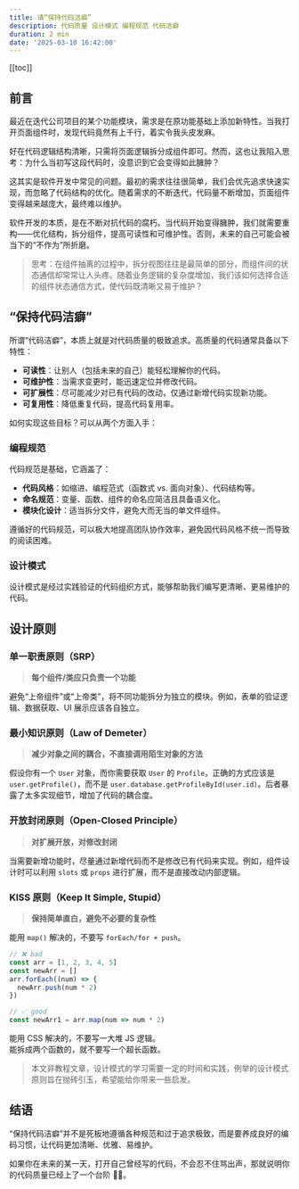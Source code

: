 ```yaml
---
title: 请“保持代码洁癖”
description: 代码质量 设计模式 编程规范 代码洁癖
duration: 2 min
date: '2025-03-10 16:42:00'
---
```


[[toc]]

## 前言

最近在迭代公司项目的某个功能模块，需求是在原功能基础上添加新特性。当我打开页面组件时，发现代码竟然有上千行，着实令我头皮发麻。

好在代码逻辑结构清晰，只需将页面逻辑拆分成组件即可。然而，这也让我陷入思考：为什么当初写这段代码时，没意识到它会变得如此臃肿？

这其实是软件开发中常见的问题。最初的需求往往很简单，我们会优先追求快速实现，而忽略了代码结构的优化。随着需求的不断迭代，代码量不断增加，页面组件变得越来越庞大，最终难以维护。

软件开发的本质，是在不断对抗代码的腐朽。当代码开始变得臃肿，我们就需要重构——优化结构，拆分组件，提高可读性和可维护性。否则，未来的自己可能会被当下的“不作为”所折磨。

> 思考：在组件抽离的过程中，拆分视图往往是最简单的部分，而组件间的状态通信却常常让人头疼。随着业务逻辑的复杂度增加，我们该如何选择合适的组件状态通信方式，使代码既清晰又易于维护？

## “保持代码洁癖”

所谓“代码洁癖”，本质上就是对代码质量的极致追求。高质量的代码通常具备以下特性：

- **可读性**：让别人（包括未来的自己）能轻松理解你的代码。
- **可维护性**：当需求变更时，能迅速定位并修改代码。
- **可扩展性**：尽可能减少对已有代码的改动，仅通过新增代码实现新功能。
- **可复用性**：降低重复代码，提高代码复用率。

如何实现这些目标？可以从两个方面入手：

### 编程规范

代码规范是基础，它涵盖了：

- **代码风格**：如缩进、编程范式（函数式 vs. 面向对象）、代码结构等。
- **命名规范**：变量、函数、组件的命名应简洁且具备语义化。
- **模块化设计**：适当拆分文件，避免大而无当的单文件组件。

遵循好的代码规范，可以极大地提高团队协作效率，避免因代码风格不统一而导致的阅读困难。

### 设计模式

设计模式是经过实践验证的代码组织方式，能够帮助我们编写更清晰、更易维护的代码。

## 设计原则

### 单一职责原则（SRP）

> **每个组件/类应只负责一个功能**

避免“上帝组件”或“上帝类”，将不同功能拆分为独立的模块。例如，表单的验证逻辑、数据获取、UI 展示应该各自独立。

<!-- ### 组合模式（Composite Pattern）

> **像乐高积木一样构建系统**

复杂组件可以由多个简单组件组合而成，而不是写一个庞然大物。例如，一个页面通常由 `Header + Content + Footer` 组合而成，每个部分应是独立的组件。 -->

### 最小知识原则（Law of Demeter）

> **减少对象之间的耦合，不直接调用陌生对象的方法**

假设你有一个 `User` 对象，而你需要获取 `User` 的 `Profile`，正确的方式应该是 `user.getProfile()`，而不是 `user.database.getProfileById(user.id)`。后者暴露了太多实现细节，增加了代码的耦合度。

### 开放封闭原则（Open-Closed Principle）

> **对扩展开放，对修改封闭**

当需要新增功能时，尽量通过新增代码而不是修改已有代码来实现。例如，组件设计时可以利用 `slots` 或 `props` 进行扩展，而不是直接改动内部逻辑。

### KISS 原则（Keep It Simple, Stupid）

> **保持简单直白，避免不必要的复杂性**

能用 `map()` 解决的，不要写 `forEach/for + push`。

```javascript
// ❌ bad
const arr = [1, 2, 3, 4, 5]
const newArr = []
arr.forEach((num) => {
  newArr.push(num * 2)
})

// ✅ good
const newArr1 = arr.map(num => num * 2)
```

能用 CSS 解决的，不要写一大堆 JS 逻辑。<br>
能拆成两个函数的，就不要写一个超长函数。<br>

> 本文非教程文章，设计模式的学习需要一定的时间和实践，例举的设计模式原则旨在抛砖引玉，希望能给你带来一些启发。

## 结语

“保持代码洁癖”并不是死板地遵循各种规范和过于追求极致，而是要养成良好的编码习惯，让代码更加清晰、优雅、易维护。

如果你在未来的某一天，打开自己曾经写的代码，不会忍不住骂出声，那就说明你的代码质量已经上了一个台阶 👍🏻。
